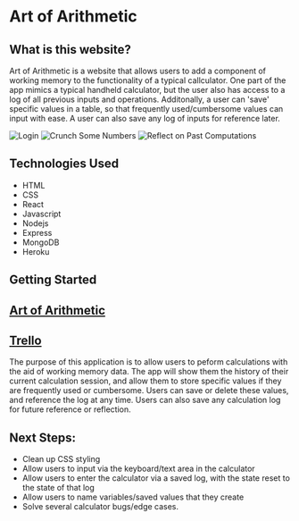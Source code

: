 # Art of Arithmetic

## What is this website?

Art of Arithmetic is a website that allows users to add a component of working memory to the functionality of a typical callculator. One part of the app mimics a typical handheld calculator, but the user also has access to a log of all previous inputs and operations. Additonally, a user can 'save' specific values in a table, so that frequently used/cumbersome values can input with ease. A user can also save any log of inputs for reference later. 

![Login](https://i.imgur.com/HLnJMcl.png)
![Crunch Some Numbers](https://i.imgur.com/RTWl2TO.png)
![Reflect on Past Computations](https://i.imgur.com/ko63dPT.png)


## Technologies Used
* HTML
* CSS
* React
* Javascript
* Nodejs
* Express
* MongoDB
* Heroku

## Getting Started

[Art of Arithmetic](https://art-of-arithmetic.herokuapp.com/)
---------------
[Trello](https://trello.com/b/41St3w6F/project-4-planning)
---------------

The purpose of this application is to allow users to peform calculations with the aid of working memory data. The app will show them the history of their current calculation session, and allow them to store specific values if they are frequently used or cumbersome. Users can save or delete these values, and reference the log at any time. Users can also save any calculation log for future reference or reflection. 

## Next Steps:
- Clean up CSS styling
- Allow users to input via the keyboard/text area in the calculator
- Allow users to enter the calculator via a saved log, with the state reset to the state of that log
- Allow users to name variables/saved values that they create
- Solve several calculator bugs/edge cases. 


